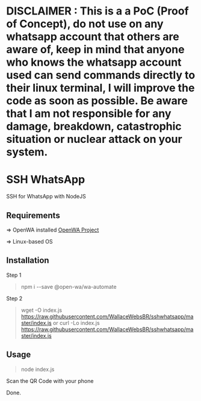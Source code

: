 # DISCLAIMER : This is a a PoC (Proof of Concept), do not use on any whatsapp account that others are aware of, keep in mind that anyone who knows the whatsapp account used can send commands directly to their linux terminal, I will improve the code as soon as possible. Be aware that I am not responsible for any damage, breakdown, catastrophic situation or nuclear attack on your system.

# SSH WhatsApp
SSH for WhatsApp with NodeJS

## Requirements
=> OpenWA installed
[OpenWA Project](https://github.com/open-wa/wa-automate-nodejs)

=> Linux-based OS

## Installation
Step 1
> npm i --save @open-wa/wa-automate

Step 2
> wget -O index.js https://raw.githubusercontent.com/WallaceWebsBR/sshwhatsapp/master/index.js
or
> curl -Lo index.js https://raw.githubusercontent.com/WallaceWebsBR/sshwhatsapp/master/index.js

## Usage

> node index.js

Scan the QR Code with your phone

Done.
